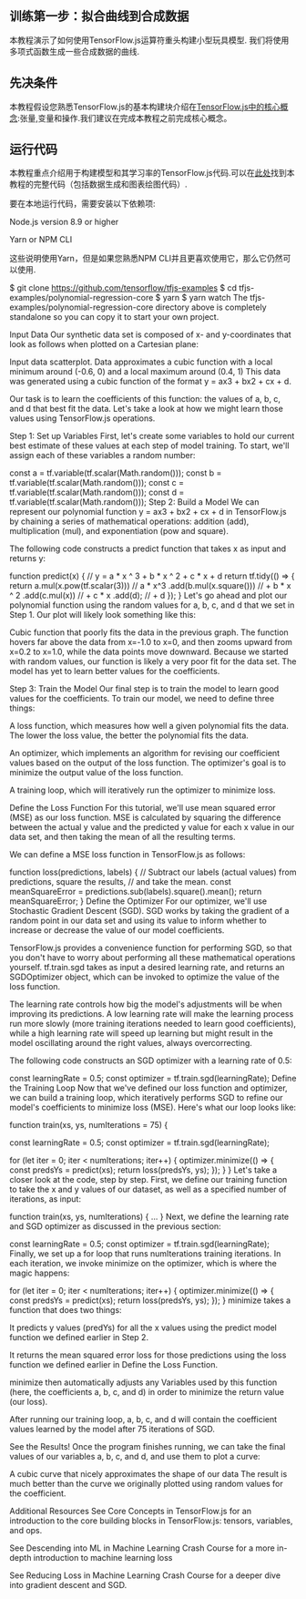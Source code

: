 ## 训练第一步：拟合曲线到合成数据

本教程演示了如何使用TensorFlow.js运算符重头构建小型玩具模型. 我们将使用多项式函数生成一些合成数据的曲线.

## 先决条件

本教程假设您熟悉TensorFlow.js的基本构建块介绍在[TensorFlow.js中的核心概念](./core-concepts.md):张量,变量和操作.我们建议在完成本教程之前完成核心概念。

## 运行代码
本教程重点介绍用于构建模型和其学习率的TensorFlow.js代码.可以在[此处](https://github.com/tensorflow/tfjs-examples/tree/master/polynomial-regression-core)找到本教程的完整代码（包括数据生成和图表绘图代码）.

要在本地运行代码，需要安装以下依赖项:

Node.js version 8.9 or higher

Yarn or NPM CLI

这些说明使用Yarn，但是如果您熟悉NPM CLI并且更喜欢使用它，那么它仍然可以使用.

$ git clone https://github.com/tensorflow/tfjs-examples
$ cd tfjs-examples/polynomial-regression-core
$ yarn
$ yarn watch
The tfjs-examples/polynomial-regression-core directory above is completely standalone so you can copy it to start your own project.

Input Data
Our synthetic data set is composed of x- and y-coordinates that look as follows when plotted on a Cartesian plane:

Input data scatterplot. Data approximates a cubic function with a local minimum around (-0.6, 0) and a local maximum around (0.4, 1)
This data was generated using a cubic function of the format y = ax3 + bx2 + cx + d.

Our task is to learn the coefficients of this function: the values of a, b, c, and d that best fit the data. Let's take a look at how we might learn those values using TensorFlow.js operations.

Step 1: Set up Variables
First, let's create some variables to hold our current best estimate of these values at each step of model training. To start, we'll assign each of these variables a random number:

const a = tf.variable(tf.scalar(Math.random()));
const b = tf.variable(tf.scalar(Math.random()));
const c = tf.variable(tf.scalar(Math.random()));
const d = tf.variable(tf.scalar(Math.random()));
Step 2: Build a Model
We can represent our polynomial function y = ax3 + bx2 + cx + d in TensorFlow.js by chaining a series of mathematical operations: addition (add), multiplication (mul), and exponentiation (pow and square).

The following code constructs a predict function that takes x as input and returns y:

function predict(x) {
  // y = a * x ^ 3 + b * x ^ 2 + c * x + d
  return tf.tidy(() => {
    return a.mul(x.pow(tf.scalar(3))) // a * x^3
      .add(b.mul(x.square())) // + b * x ^ 2
      .add(c.mul(x)) // + c * x
      .add(d); // + d
  });
}
Let's go ahead and plot our polynomial function using the random values for a, b, c, and d that we set in Step 1. Our plot will likely look something like this:

Cubic function that poorly fits the data in the previous graph. The function hovers far above the data from x=-1.0 to x=0, and then zooms upward from x=0.2 to x=1.0, while the data points move downward.
Because we started with random values, our function is likely a very poor fit for the data set. The model has yet to learn better values for the coefficients.

Step 3: Train the Model
Our final step is to train the model to learn good values for the coefficients. To train our model, we need to define three things:

A loss function, which measures how well a given polynomial fits the data. The lower the loss value, the better the polynomial fits the data.

An optimizer, which implements an algorithm for revising our coefficient values based on the output of the loss function. The optimizer's goal is to minimize the output value of the loss function.

A training loop, which will iteratively run the optimizer to minimize loss.

Define the Loss Function
For this tutorial, we'll use mean squared error (MSE) as our loss function. MSE is calculated by squaring the difference between the actual y value and the predicted y value for each x value in our data set, and then taking the mean of all the resulting terms.

We can define a MSE loss function in TensorFlow.js as follows:

function loss(predictions, labels) {
  // Subtract our labels (actual values) from predictions, square the results,
  // and take the mean.
  const meanSquareError = predictions.sub(labels).square().mean();
  return meanSquareError;
}
Define the Optimizer
For our optimizer, we'll use Stochastic Gradient Descent (SGD). SGD works by taking the gradient of a random point in our data set and using its value to inform whether to increase or decrease the value of our model coefficients.

TensorFlow.js provides a convenience function for performing SGD, so that you don't have to worry about performing all these mathematical operations yourself. tf.train.sgd takes as input a desired learning rate, and returns an SGDOptimizer object, which can be invoked to optimize the value of the loss function.

The learning rate controls how big the model's adjustments will be when improving its predictions. A low learning rate will make the learning process run more slowly (more training iterations needed to learn good coefficients), while a high learning rate will speed up learning but might result in the model oscillating around the right values, always overcorrecting.

The following code constructs an SGD optimizer with a learning rate of 0.5:

const learningRate = 0.5;
const optimizer = tf.train.sgd(learningRate);
Define the Training Loop
Now that we've defined our loss function and optimizer, we can build a training loop, which iteratively performs SGD to refine our model's coefficients to minimize loss (MSE). Here's what our loop looks like:

function train(xs, ys, numIterations = 75) {

  const learningRate = 0.5;
  const optimizer = tf.train.sgd(learningRate);

  for (let iter = 0; iter < numIterations; iter++) {
    optimizer.minimize(() => {
      const predsYs = predict(xs);
      return loss(predsYs, ys);
    });
  }
}
Let's take a closer look at the code, step by step. First, we define our training function to take the x and y values of our dataset, as well as a specified number of iterations, as input:

function train(xs, ys, numIterations) {
...
}
Next, we define the learning rate and SGD optimizer as discussed in the previous section:

const learningRate = 0.5;
const optimizer = tf.train.sgd(learningRate);
Finally, we set up a for loop that runs numIterations training iterations. In each iteration, we invoke minimize on the optimizer, which is where the magic happens:

for (let iter = 0; iter < numIterations; iter++) {
  optimizer.minimize(() => {
    const predsYs = predict(xs);
    return loss(predsYs, ys);
  });
}
minimize takes a function that does two things:

It predicts y values (predYs) for all the x values using the predict model function we defined earlier in Step 2.

It returns the mean squared error loss for those predictions using the loss function we defined earlier in Define the Loss Function.

minimize then automatically adjusts any Variables used by this function (here, the coefficients a, b, c, and d) in order to minimize the return value (our loss).

After running our training loop, a, b, c, and d will contain the coefficient values learned by the model after 75 iterations of SGD.

See the Results!
Once the program finishes running, we can take the final values of our variables a, b, c, and d, and use them to plot a curve:

A cubic curve that nicely approximates the shape of our data
The result is much better than the curve we originally plotted using random values for the coefficient.

Additional Resources
See Core Concepts in TensorFlow.js for an introduction to the core building blocks in TensorFlow.js: tensors, variables, and ops.

See Descending into ML in Machine Learning Crash Course for a more in-depth introduction to machine learning loss

See Reducing Loss in Machine Learning Crash Course for a deeper dive into gradient descent and SGD.
